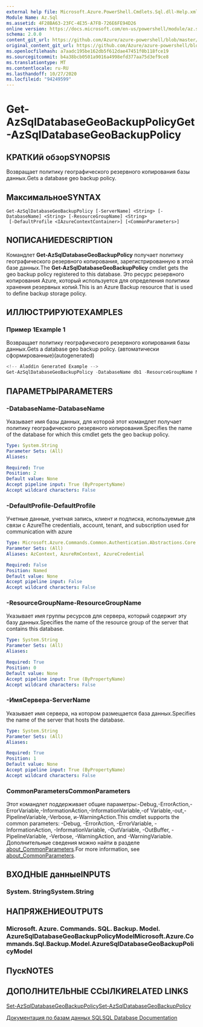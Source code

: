 ```yaml
---
external help file: Microsoft.Azure.PowerShell.Cmdlets.Sql.dll-Help.xml
Module Name: Az.Sql
ms.assetid: 4F28BA63-23FC-4E35-A7FB-726E6FE94D26
online version: https://docs.microsoft.com/en-us/powershell/module/az.sql/get-azsqldatabasegeobackuppolicy
schema: 2.0.0
content_git_url: https://github.com/Azure/azure-powershell/blob/master/src/Sql/Sql/help/Get-AzSqlDatabaseGeoBackupPolicy.md
original_content_git_url: https://github.com/Azure/azure-powershell/blob/master/src/Sql/Sql/help/Get-AzSqlDatabaseGeoBackupPolicy.md
ms.openlocfilehash: a7aadc195be162db5f612dae47451f0b118fce19
ms.sourcegitcommit: b4a38bcb0501a9016a4998efd377aa75d3ef9ce8
ms.translationtype: MT
ms.contentlocale: ru-RU
ms.lasthandoff: 10/27/2020
ms.locfileid: "94249599"
---
```

# <span data-ttu-id="d519e-101">Get-AzSqlDatabaseGeoBackupPolicy</span><span class="sxs-lookup"><span data-stu-id="d519e-101">Get-AzSqlDatabaseGeoBackupPolicy</span></span>

## <span data-ttu-id="d519e-102">КРАТКИй обзор</span><span class="sxs-lookup"><span data-stu-id="d519e-102">SYNOPSIS</span></span>
<span data-ttu-id="d519e-103">Возвращает политику географического резервного копирования базы данных.</span><span class="sxs-lookup"><span data-stu-id="d519e-103">Gets a database geo backup policy.</span></span>

## <span data-ttu-id="d519e-104">Максимальное</span><span class="sxs-lookup"><span data-stu-id="d519e-104">SYNTAX</span></span>

```
Get-AzSqlDatabaseGeoBackupPolicy [-ServerName] <String> [-DatabaseName] <String> [-ResourceGroupName] <String>
 [-DefaultProfile <IAzureContextContainer>] [<CommonParameters>]
```

## <span data-ttu-id="d519e-105">NОПИСАНИЕ</span><span class="sxs-lookup"><span data-stu-id="d519e-105">DESCRIPTION</span></span>
<span data-ttu-id="d519e-106">Командлет **Get-AzSqlDatabaseGeoBackupPolicy** получает политику географического резервного копирования, зарегистрированную в этой базе данных.</span><span class="sxs-lookup"><span data-stu-id="d519e-106">The **Get-AzSqlDatabaseGeoBackupPolicy** cmdlet gets the geo backup policy registered to this database.</span></span>
<span data-ttu-id="d519e-107">Это ресурс резервного копирования Azure, который используется для определения политики хранения резервных копий.</span><span class="sxs-lookup"><span data-stu-id="d519e-107">This is an Azure Backup resource that is used to define backup storage policy.</span></span>

## <span data-ttu-id="d519e-108">ИЛЛЮСТРИРУЮТ</span><span class="sxs-lookup"><span data-stu-id="d519e-108">EXAMPLES</span></span>

### <span data-ttu-id="d519e-109">Пример 1</span><span class="sxs-lookup"><span data-stu-id="d519e-109">Example 1</span></span>

<span data-ttu-id="d519e-110">Возвращает политику географического резервного копирования базы данных.</span><span class="sxs-lookup"><span data-stu-id="d519e-110">Gets a database geo backup policy.</span></span> <span data-ttu-id="d519e-111">(автоматически сформированные)</span><span class="sxs-lookup"><span data-stu-id="d519e-111">(autogenerated)</span></span>

```powershell
<!-- Aladdin Generated Example --> 
Get-AzSqlDatabaseGeoBackupPolicy -DatabaseName db1 -ResourceGroupName MyResourceGroup -ServerName s1
```

## <span data-ttu-id="d519e-112">ПАРАМЕТРЫ</span><span class="sxs-lookup"><span data-stu-id="d519e-112">PARAMETERS</span></span>

### <span data-ttu-id="d519e-113">-DatabaseName</span><span class="sxs-lookup"><span data-stu-id="d519e-113">-DatabaseName</span></span>
<span data-ttu-id="d519e-114">Указывает имя базы данных, для которой этот командлет получает политику географического резервного копирования.</span><span class="sxs-lookup"><span data-stu-id="d519e-114">Specifies the name of the database for which this cmdlet gets the geo backup policy.</span></span>

```yaml
Type: System.String
Parameter Sets: (All)
Aliases:

Required: True
Position: 2
Default value: None
Accept pipeline input: True (ByPropertyName)
Accept wildcard characters: False
```

### <span data-ttu-id="d519e-115">-DefaultProfile</span><span class="sxs-lookup"><span data-stu-id="d519e-115">-DefaultProfile</span></span>
<span data-ttu-id="d519e-116">Учетные данные, учетная запись, клиент и подписка, используемые для связи с Azure</span><span class="sxs-lookup"><span data-stu-id="d519e-116">The credentials, account, tenant, and subscription used for communication with azure</span></span>

```yaml
Type: Microsoft.Azure.Commands.Common.Authentication.Abstractions.Core.IAzureContextContainer
Parameter Sets: (All)
Aliases: AzContext, AzureRmContext, AzureCredential

Required: False
Position: Named
Default value: None
Accept pipeline input: False
Accept wildcard characters: False
```

### <span data-ttu-id="d519e-117">-ResourceGroupName</span><span class="sxs-lookup"><span data-stu-id="d519e-117">-ResourceGroupName</span></span>
<span data-ttu-id="d519e-118">Указывает имя группы ресурсов для сервера, который содержит эту базу данных.</span><span class="sxs-lookup"><span data-stu-id="d519e-118">Specifies the name of the resource group of the server that contains this database.</span></span>

```yaml
Type: System.String
Parameter Sets: (All)
Aliases:

Required: True
Position: 0
Default value: None
Accept pipeline input: True (ByPropertyName)
Accept wildcard characters: False
```

### <span data-ttu-id="d519e-119">-ИмяСервера</span><span class="sxs-lookup"><span data-stu-id="d519e-119">-ServerName</span></span>
<span data-ttu-id="d519e-120">Указывает имя сервера, на котором размещается база данных.</span><span class="sxs-lookup"><span data-stu-id="d519e-120">Specifies the name of the server that hosts the database.</span></span>

```yaml
Type: System.String
Parameter Sets: (All)
Aliases:

Required: True
Position: 1
Default value: None
Accept pipeline input: True (ByPropertyName)
Accept wildcard characters: False
```

### <span data-ttu-id="d519e-121">CommonParameters</span><span class="sxs-lookup"><span data-stu-id="d519e-121">CommonParameters</span></span>
<span data-ttu-id="d519e-122">Этот командлет поддерживает общие параметры:-Debug,-ErrorAction,-ErrorVariable,-InformationAction,-InformationVariable,-of Variable,-out,-PipelineVariable,-Verbose, и-WarningAction.</span><span class="sxs-lookup"><span data-stu-id="d519e-122">This cmdlet supports the common parameters: -Debug, -ErrorAction, -ErrorVariable, -InformationAction, -InformationVariable, -OutVariable, -OutBuffer, -PipelineVariable, -Verbose, -WarningAction, and -WarningVariable.</span></span> <span data-ttu-id="d519e-123">Дополнительные сведения можно найти в разделе [about_CommonParameters](http://go.microsoft.com/fwlink/?LinkID=113216).</span><span class="sxs-lookup"><span data-stu-id="d519e-123">For more information, see [about_CommonParameters](http://go.microsoft.com/fwlink/?LinkID=113216).</span></span>

## <span data-ttu-id="d519e-124">ВХОДНЫЕ данные</span><span class="sxs-lookup"><span data-stu-id="d519e-124">INPUTS</span></span>

### <span data-ttu-id="d519e-125">System. String</span><span class="sxs-lookup"><span data-stu-id="d519e-125">System.String</span></span>

## <span data-ttu-id="d519e-126">НАПРЯЖЕНИЕ</span><span class="sxs-lookup"><span data-stu-id="d519e-126">OUTPUTS</span></span>

### <span data-ttu-id="d519e-127">Microsoft. Azure. Commands. SQL. Backup. Model. AzureSqlDatabaseGeoBackupPolicyModel</span><span class="sxs-lookup"><span data-stu-id="d519e-127">Microsoft.Azure.Commands.Sql.Backup.Model.AzureSqlDatabaseGeoBackupPolicyModel</span></span>

## <span data-ttu-id="d519e-128">Пуск</span><span class="sxs-lookup"><span data-stu-id="d519e-128">NOTES</span></span>

## <span data-ttu-id="d519e-129">ДОПОЛНИТЕЛЬНЫЕ ССЫЛКИ</span><span class="sxs-lookup"><span data-stu-id="d519e-129">RELATED LINKS</span></span>

[<span data-ttu-id="d519e-130">Set-AzSqlDatabaseGeoBackupPolicy</span><span class="sxs-lookup"><span data-stu-id="d519e-130">Set-AzSqlDatabaseGeoBackupPolicy</span></span>](./Set-AzSqlDatabaseGeoBackupPolicy.md)

[<span data-ttu-id="d519e-131">Документация по базам данных SQL</span><span class="sxs-lookup"><span data-stu-id="d519e-131">SQL Database Documentation</span></span>](https://docs.microsoft.com/azure/sql-database/)
